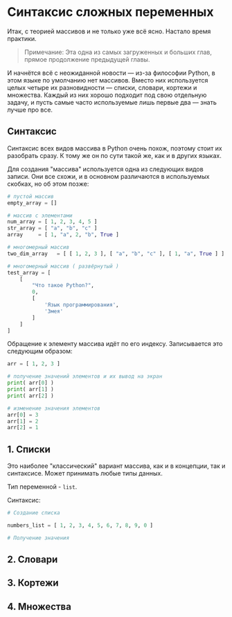 # Синтаксис сложных переменных


Итак, с теорией массивов и не только уже всё ясно. Настало время практики.

> Примечание: Эта одна из самых загруженных и больших глав, прямое продолжение предыдущей главы.

И начнётся всё с неожиданной новости — из-за философии Python, в этом языке по умолчанию нет массивов. Вместо них используется целых четыре их разновидности — списки, словари, кортежи и множества. Каждый из них хорошо подходит под свою отдельную задачу, и пусть самые часто используемые лишь первые два — знать лучше про все.


## Синтаксис

Синтаксис всех видов массива в Python очень похож, поэтому стоит их разобрать сразу. К тому же он по сути такой же, как и в других языках.

Для создания "массива" используется одна из следующих видов записи. Они все схожи, и в основном различаются в используемых скобках, но об этом позже:

```python
# пустой массив
empty_array = []

# массив с элементами
num_array = [ 1, 2, 3, 4, 5 ]
str_array = [ "a", "b", "c" ]
array     = [ 1, "a", 2, "b", True ]

# многомерный массив
two_dim_array   = [ [ 1, 2, 3 ], [ "a", "b", "c" ], [ 1, "a", True ] ]

# многомерный массив ( развёрнутый ) 
test_array = [
	[ 
		"Что такое Python?", 
		0,
		[
			'Язык программирования',
			'Змея'
		]
	]
]
```

Обращение к элементу массива идёт по его индексу. Записывается это следующим образом:

```python
arr = [ 1, 2, 3 ]

# получение значений элементов и их вывод на экран
print( arr[0] )
print( arr[1] )
print( arr[2] )

# изменение значения элементов
arr[0] = 3
arr[1] = 2
arr[2] = 1
```


## 1. Списки

Это наиболее "классический" вариант массива, как и в концепции, так и синтаксисе. Может принимать любые типы данных.

Тип переменной - `list`.

Синтаксис:

```python
# Создание списка

numbers_list = [ 1, 2, 3, 4, 5, 6, 7, 8, 9, 0 ]

# Получение значения

```


## 2. Словари


## 3. Кортежи


## 4. Множества
